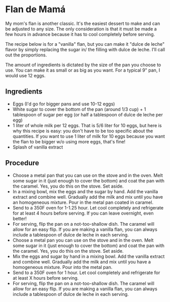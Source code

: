 # Flan de Mamá

My mom's flan is another classic. It's the easiest dessert to make and can be adjusted to any size. The only consideration is that it must be made a few hours in advance because it has to cool completely before serving.

The recipe below is for a "vanilla" flan, but you can make it "dulce de leche" flavor by simply replacing the sugar in/ the filling with dulce de leche. I'll call out the proportions.

The amount of ingredients is dictated by the size of the pan you choose to use. You can make it as small or as big as you want. For a typical 9" pan, I would use 12 eggs. 

## Ingredients
- Eggs (I'd go for bigger pans and use 10-12 eggs)
- White sugar to cover the bottom of the pan (around 1/3 cup) + 1 tablespoon of sugar per egg (or half a tablespoon of dulce de leche per egg)
- 1 liter of whole milk per 12 eggs. That is 5/6 liter for 10 eggs, but here is why this recipe is easy: you don't have to be too specific about the quantities. If you want to use 1 liter of milk for 10 eggs because you want the flan to be bigger w/o using more eggs, that's fine!
- Splash of vanilla extract

## Procedure
- Choose a metal pan that you can use on the stove and in the oven. Melt some sugar in it (just enough to cover the bottom) and coat the pan with the caramel. Yes, you do this on the stove. Set aside.
- In a mixing bowl, mix the eggs and the sugar by hand. Add the vanilla extract and combine well. Gradually add the milk and mix until you have an homogeneous mixture. Pour in the metal pan coated in caramel. 
- Send to a 350F oven for 1-1.25 hour. Let cool completely and refrigerate for at least 4 hours before serving. If you can leave overnight, even better!
- For serving, flip the pan on a not-too-shallow dish. The caramel will allow for an easy flip. If you are making a vanilla flan, you can always include a tablespoon of dulce de leche in each serving. 
- Choose a metal pan you can use on the stove and in the oven. Melt some sugar in it (just enough to cover the bottom) and coat the pan with the caramel. Yes, you do this on the stove. Set aside.
- Mix the eggs and sugar by hand in a mixing bowl. Add the vanilla extract and combine well. Gradually add the milk and mix until you have a homogeneous mixture. Pour into the metal pan. 
- Send to a 350F oven for 1 hour. Let cool completely and refrigerate for at least X hours before serving. 
- For serving, flip the pan on a not-too-shallow dish. The caramel will allow for an easy flip. If you are making a vanilla flan, you can always include a tablespoon of dulce de leche in each serving. 
